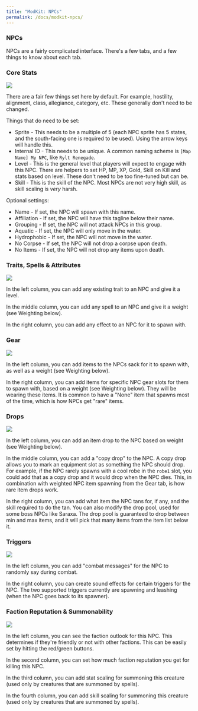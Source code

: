 ```yaml
---
title: "ModKit: NPCs"
permalink: /docs/modkit-npcs/
---
```


### NPCs

NPCs are a fairly complicated interface. There's a few tabs, and a few things to know about each tab.

### Core Stats

![](https://i.imgur.com/jvGdn7S.png)

There are a fair few things set here by default. For example, hostility, alignment, class, allegiance, category, etc. These generally don't need to be changed.

Things that do need to be set:

- Sprite - This needs to be a multiple of 5 (each NPC sprite has 5 states, and the south-facing one is required to be used). Using the arrow keys will handle this.
- Internal ID - This needs to be unique. A common naming scheme is `[Map Name] My NPC`, like `Rylt Renegade`.
- Level - This is the general level that players will expect to engage with this NPC. There are helpers to set HP, MP, XP, Gold, Skill on Kill and stats based on level. These don't need to be too fine-tuned but can be.
- Skill - This is the skill of the NPC. Most NPCs are not very high skill, as skill scaling is _very_ harsh.

Optional settings:

- Name - If set, the NPC will spawn with this name.
- Affiliation - If set, the NPC will have this tagline below their name.
- Grouping - If set, the NPC will not attack NPCs in this group.
- Aquatic - If set, the NPC will only move in the water.
- Hydrophobic - If set, the NPC will not move in the water.
- No Corpse - If set, the NPC will not drop a corpse upon death.
- No Items - If set, the NPC will not drop any items upon death.

### Traits, Spells & Attributes

![](https://i.imgur.com/OS3KXkf.png)

In the left column, you can add any existing trait to an NPC and give it a level.

In the middle column, you can add any spell to an NPC and give it a weight (see Weighting below).

In the right column, you can add any effect to an NPC for it to spawn with.

### Gear

![](https://i.imgur.com/vhXlltm.png)

In the left column, you can add items to the NPCs sack for it to spawn with, as well as a weight (see Weighting below).

In the right column, you can add items for specific NPC gear slots for them to spawn with, based on a weight (see Weighting below). They will be wearing these items. It is common to have a "None" item that spawns most of the time, which is how NPCs get "rare" items.

### Drops

![](https://i.imgur.com/69Ot2hK.png)

In the left column, you can add an item drop to the NPC based on weight (see Weighting below).

In the middle column, you can add a "copy drop" to the NPC. A copy drop allows you to mark an equipment slot as something the NPC should drop. For example, if the NPC rarely spawns with a cool robe in the `robe1` slot, you could add that as a copy drop and it would drop when the NPC dies. This, in combination with weighted NPC item spawning from the Gear tab, is how rare item drops work.

In the right column, you can add what item the NPC tans for, if any, and the skill required to do the tan. You can also modify the drop pool, used for some boss NPCs like Saraxa. The drop pool is guaranteed to drop between min and max items, and it will pick that many items from the item list below it.

### Triggers

![](https://i.imgur.com/zPSGa8x.png)

In the left column, you can add "combat messages" for the NPC to randomly say during combat.

In the right column, you can create sound effects for certain triggers for the NPC. The two supported triggers currently are spawning and leashing (when the NPC goes back to its spawner).

### Faction Reputation & Summonability

![](https://i.imgur.com/U0WPiXB.png)

In the left column, you can see the faction outlook for this NPC. This determines if they're friendly or not with other factions. This can be easily set by hitting the red/green buttons.

In the second column, you can set how much faction reputation you get for killing this NPC.

In the third column, you can add stat scaling for summoning this creature (used only by creatures that are summoned by spells).

In the fourth column, you can add skill scaling for summoning this creature (used only by creatures that are summoned by spells).

